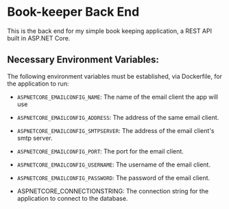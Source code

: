 # Book-keeper Back End

This is the back end for my simple book keeping application, a REST API built in ASP.NET Core.

## Necessary Environment Variables:

The following environment variables must be established, via Dockerfile, for the application to run:

- `ASPNETCORE_EMAILCONFIG_NAME`: The name of the email client the app will use
- `ASPNETCORE_EMAILCONFIG_ADDRESS`: The address of the same email client.
- `ASPNETCORE_EMAILCONFIG_SMTPSERVER`: The address of the email client's smtp server.
- `ASPNETCORE_EMAILCONFIG_PORT`: The port for the email client.
- `ASPNETCORE_EMAILCONFIG_USERNAME`: The username of the email client.
- `ASPNETCORE_EMAILCONFIG_PASSWORD`: The password of the email client.

- ASPNETCORE_CONNECTIONSTRING: The connection string for the application to connect to the database.